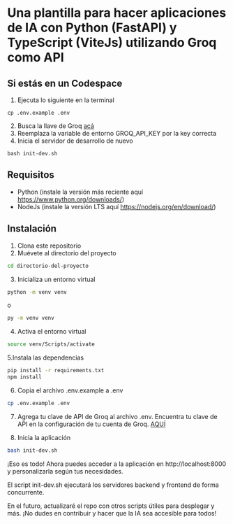 # Una plantilla para hacer aplicaciones de IA con Python (FastAPI) y TypeScript (ViteJs) utilizando Groq como API

## Si estás en un Codespace
1. Ejecuta lo siguiente en la terminal
```
cp .env.example .env
```
2. Busca la llave de Groq [acá](https://console.groq.com/keys)
3. Reemplaza la variable de entorno GROQ_API_KEY por la key correcta
4. Inicia el servidor de desarrollo de nuevo
```
bash init-dev.sh
```

## Requisitos
- Python (instale la versión más reciente aquí https://www.python.org/downloads/)
- NodeJs (instale la versión LTS aquí https://nodejs.org/en/download/)


## Instalación
1. Clona este repositorio
2. Muévete al directorio del proyecto
```bash
cd directorio-del-proyecto
```
3. Inicializa un entorno virtual
```bash
python -m venv venv
```
o 
```bash
py -m venv venv
```

4. Activa el entorno virtual
```bash
source venv/Scripts/activate
```

5.Instala las dependencias
```bash
pip install -r requirements.txt
npm install
```

6. Copia el archivo .env.example a .env
```bash
cp .env.example .env
```

7. Agrega tu clave de API de Groq al archivo .env. Encuentra tu clave de API en la configuración de tu cuenta de Groq. [AQUÍ](https://console.groq.com/keys)

8. Inicia la aplicación
```bash
bash init-dev.sh
```


¡Eso es todo! Ahora puedes acceder a la aplicación en http://localhost:8000 y personalizarla según tus necesidades.

El script init-dev.sh ejecutará los servidores backend y frontend de forma concurrente.

En el futuro, actualizaré el repo con otros scripts útiles para desplegar y más. ¡No dudes en contribuir y hacer que la IA sea accesible para todos!